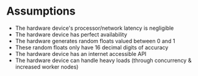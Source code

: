 # Assumptions

- The hardware device's processor/network latency is negligible
- The hardware device has perfect availability
- The hardware generates random floats valued between 0 and 1
- These random floats only have 16 decimal digits of accuracy
- The hardware device has an internet accessible API
- The hardware device can handle heavy loads (through concurrency & increased worker nodes)
